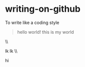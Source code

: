 # writing-on-github

To write like a coding style


>hello world!
>this is my world

\\\

lk
lk
\\\

hi
